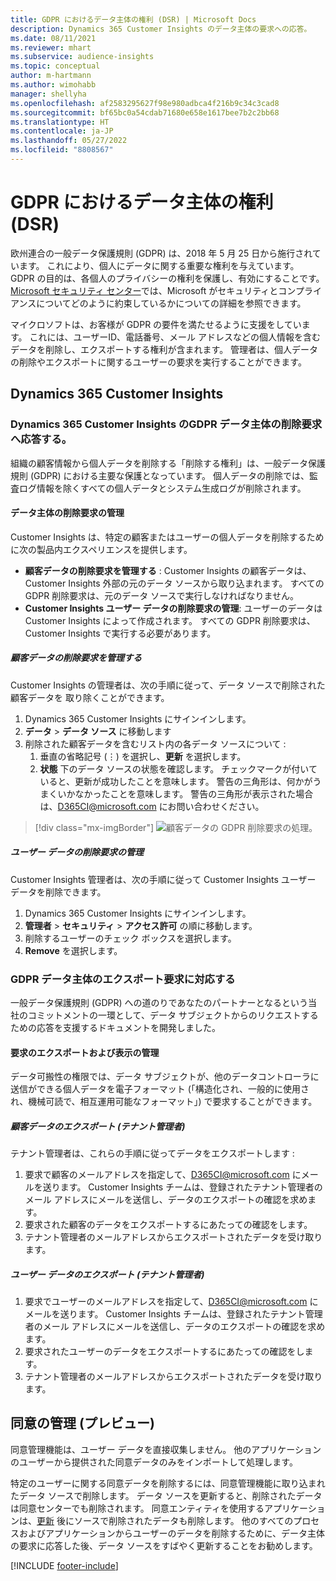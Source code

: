 ```yaml
---
title: GDPR におけるデータ主体の権利 (DSR) | Microsoft Docs
description: Dynamics 365 Customer Insights のデータ主体の要求への応答。
ms.date: 08/11/2021
ms.reviewer: mhart
ms.subservice: audience-insights
ms.topic: conceptual
author: m-hartmann
ms.author: wimohabb
manager: shellyha
ms.openlocfilehash: af2583295627f98e980adbca4f216b9c34c3cad8
ms.sourcegitcommit: bf65bc0a54cdab71680e658e1617bee7b2c2bb68
ms.translationtype: HT
ms.contentlocale: ja-JP
ms.lasthandoff: 05/27/2022
ms.locfileid: "8808567"
---
```

# <a name="data-subject-rights-dsr-requests-under-gdpr"></a>GDPR におけるデータ主体の権利 (DSR)

欧州連合の一般データ保護規則 (GDPR) は、2018 年 5 月 25 日から施行されています。 これにより、個人にデータに関する重要な権利を与えています。 GDPR の目的は、各個人のプライバシーの権利を保護し、有効にすることです。 [Microsoft セキュリティ センター](https://www.microsoft.com/trust-center)では、Microsoft がセキュリティとコンプライアンスについてどのように約束しているかについての詳細を参照できます。

マイクロソフトは、お客様が GDPR の要件を満たせるように支援をしています。 これには、ユーザーID、電話番号、メール アドレスなどの個人情報を含むデータを削除し、エクスポートする権利が含まれます。 管理者は、個人データの削除やエクスポートに関するユーザーの要求を実行することができます。

## <a name="dynamics-365-customer-insights"></a>Dynamics 365 Customer Insights

### <a name="responding-to-gdpr-data-subject-delete-requests-for-dynamics-365-customer-insights"></a>Dynamics 365 Customer Insights のGDPR データ主体の削除要求へ応答する。

組織の顧客情報から個人データを削除する「削除する権利」は、一般データ保護規則 (GDPR) における主要な保護となっています。 個人データの削除では、監査ログ情報を除くすべての個人データとシステム生成ログが削除されます。

#### <a name="manage-data-subject-delete-requests"></a>データ主体の削除要求の管理

Customer Insights は、特定の顧客またはユーザーの個人データを削除するために次の製品内エクスペリエンスを提供します。

- **顧客データの削除要求を管理する** : Customer Insights の顧客データは、Customer Insights 外部の元のデータ ソースから取り込まれます。 すべての GDPR 削除要求は、元のデータ ソースで実行しなければなりません。
- **Customer Insights ユーザー データの削除要求の管理**: ユーザーのデータは Customer Insights によって作成されます。 すべての GDPR 削除要求は、Customer Insights で実行する必要があります。

##### <a name="manage-requests-to-delete-customer-data"></a>顧客データの削除要求を管理する

Customer Insights の管理者は、次の手順に従って、データ ソースで削除された顧客データを 取り除くことができます。

1. Dynamics 365 Customer Insights にサインインします。
2. **データ** > **データ ソース** に移動します
3. 削除された顧客データを含むリスト内の各データ ソースについて :
   1. 垂直の省略記号 (&vellip;) を選択し、**更新** を選択します。
   2. **状態** 下のデータ ソースの状態を確認します。 チェックマークが付いていると、更新が成功したことを意味します。 警告の三角形は、何かがうまくいかなかったことを意味します。 警告の三角形が表示された場合は、D365CI@microsoft.com にお問い合わせください。

> [!div class="mx-imgBorder"]
> ![顧客データの GDPR 削除要求の処理。](media/gdpr-data-sources.png "顧客データの GDPR 削除要求の処理")

##### <a name="manage-delete-requests-for-user-data"></a>ユーザー データの削除要求の管理

Customer Insights 管理者は、次の手順に従って Customer Insights ユーザー データを削除できます。

1. Dynamics 365 Customer Insights にサインインします。
2. **管理者** > **セキュリティ** > **アクセス許可** の順に移動します。
3. 削除するユーザーのチェック ボックスを選択します。
4. **Remove** を選択します。

### <a name="responding-to-gdpr-data-subject-export-requests"></a>GDPR データ主体のエクスポート要求に対応する

一般データ保護規則 (GDPR) への道のりであなたのパートナーとなるという当社のコミットメントの一環として、データ サブジェクトからのリクエストするための応答を支援するドキュメントを開発しました。

#### <a name="manage-export-and-view-requests"></a>要求のエクスポートおよび表示の管理

データ可搬性の権限では、データ サブジェクトが、他のデータコントローラに送信ができる個人データを電子フォーマット (「構造化され、一般的に使用され、機械可読で、相互運用可能なフォーマット」) で要求することができます。

##### <a name="export-customer-data-tenant-admin"></a>顧客データのエクスポート (テナント管理者)

テナント管理者は、これらの手順に従ってデータをエクスポートします :

1. 要求で顧客のメールアドレスを指定して、D365CI@microsoft.com にメールを送ります。 Customer Insights チームは、登録されたテナント管理者のメール アドレスにメールを送信し、データのエクスポートの確認を求めます。
2. 要求された顧客のデータをエクスポートするにあたっての確認をします。
3. テナント管理者のメールアドレスからエクスポートされたデータを受け取ります。

##### <a name="export-user-data-tenant-admin"></a>ユーザー データのエクスポート (テナント管理者)

1. 要求でユーザーのメールアドレスを指定して、D365CI@microsoft.com にメールを送ります。 Customer Insights チームは、登録されたテナント管理者のメール アドレスにメールを送信し、データのエクスポートの確認を求めます。
2. 要求されたユーザーのデータをエクスポートするにあたっての確認をします。
3. テナント管理者のメールアドレスからエクスポートされたデータを受け取ります。

## <a name="consent-management-preview"></a>同意の管理 (プレビュー)

同意管理機能は、ユーザー データを直接収集しません。 他のアプリケーションのユーザーから提供された同意データのみをインポートして処理します。

特定のユーザーに関する同意データを削除するには、同意管理機能に取り込まれたデータ ソースで削除します。 データ ソースを更新すると、削除されたデータは同意センターでも削除されます。 同意エンティティを使用するアプリケーションは、[更新](system.md#refresh-processes) 後にソースで削除されたデータも削除します。 他のすべてのプロセスおよびアプリケーションからユーザーのデータを削除するために、データ主体の要求に応答した後、データ ソースをすばやく更新することをお勧めします。

[!INCLUDE [footer-include](includes/footer-banner.md)]